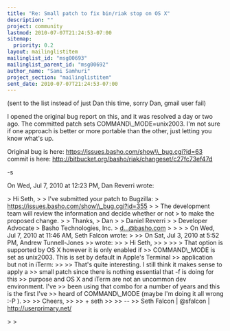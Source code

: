 ```yaml
---
title: "Re: Small patch to fix bin/riak stop on OS X"
description: ""
project: community
lastmod: 2010-07-07T21:24:53-07:00
sitemap:
  priority: 0.2
layout: mailinglistitem
mailinglist_id: "msg00693"
mailinglist_parent_id: "msg00692"
author_name: "Sami Samhuri"
project_section: "mailinglistitem"
sent_date: 2010-07-07T21:24:53-07:00
---
```



(sent to the list instead of just Dan this time, sorry Dan, gmail user fail)

I opened the original bug report on this, and it was resolved a day or two
ago. The committed patch sets COMMAND\\_MODE=unix2003. I'm not sure if one
approach is better or more portable than the other, just letting you know
what's up.

Original bug is here: https://issues.basho.com/show\\_bug.cgi?id=63
commit is here: http://bitbucket.org/basho/riak/changeset/c27fc73ef47d

-s

On Wed, Jul 7, 2010 at 12:23 PM, Dan Reverri  wrote:

&gt; Hi Seth,
&gt;
&gt; I've submitted your patch to Bugzilla:
&gt; https://issues.basho.com/show\\_bug.cgi?id=355
&gt;
&gt; The development team will review the information and decide whether or not
&gt; to make the proposed change.
&gt;
&gt; Thanks,
&gt; Dan
&gt;
&gt; Daniel Reverri
&gt;
&gt; Developer Advocate
&gt; Basho Technologies, Inc.
&gt; d...@basho.com
&gt;
&gt;
&gt;
&gt; On Wed, Jul 7, 2010 at 11:46 AM, Seth Falcon  wrote:
&gt;
&gt;&gt; On Sat, Jul 3, 2010 at 5:52 PM, Andrew Tunnell-Jones 
&gt;&gt; wrote:
&gt;&gt; &gt; Hi Seth,
&gt;&gt; &gt;
&gt;&gt; &gt; That option is supported by OS X however it is only enabled if
&gt;&gt; COMMAND\\_MODE is set as unix2003. This is set by default in Apple's Terminal
&gt;&gt; application but not in iTerm:
&gt;&gt;
&gt;&gt; That's quite interesting. I still think it makes sense to apply a
&gt;&gt; small patch since there is nothing essential that -f is doing for this
&gt;&gt; purpose and OS X and iTerm are not an uncommon dev environment. I've
&gt;&gt; been using that combo for a number of years and this is the first I've
&gt;&gt; heard of COMMAND\\_MODE (maybe I'm doing it all wrong :-P ).
&gt;&gt;
&gt;&gt; Cheers,
&gt;&gt;
&gt;&gt; + seth
&gt;&gt;
&gt;&gt; --
&gt;&gt; Seth Falcon | @sfalcon | http://userprimary.net/

&gt;
&gt;

